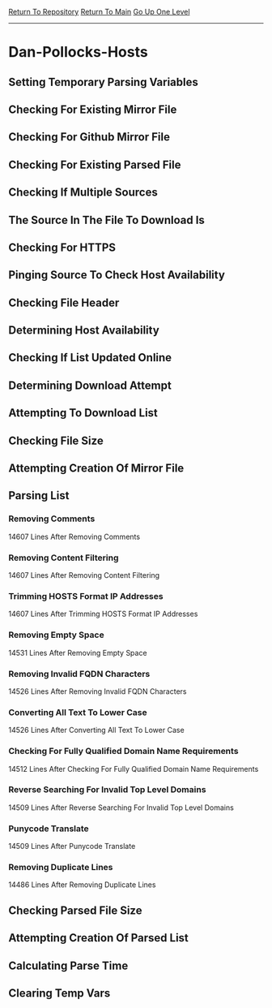 [Return To Repository](https://github.com/bast69/piholeparser/)
[Return To Main](https://github.com/bast69/piholeparser/blob/master/RecentRunLogs/Mainlog.md)
[Go Up One Level](https://github.com/bast69/piholeparser/blob/master/RecentRunLogs/TopLevelScripts/30-Processing-External-Blacklists.md)
____________________________________
# Dan-Pollocks-Hosts
## Setting Temporary Parsing Variables
## Checking For Existing Mirror File
## Checking For Github Mirror File
## Checking For Existing Parsed File
## Checking If Multiple Sources
## The Source In The File To Download Is
## Checking For HTTPS
## Pinging Source To Check Host Availability
## Checking File Header
## Determining Host Availability
## Checking If List Updated Online
## Determining Download Attempt
## Attempting To Download List
## Checking File Size
## Attempting Creation Of Mirror File
## Parsing List
### Removing Comments
14607 Lines After Removing Comments
### Removing Content Filtering
14607 Lines After Removing Content Filtering
### Trimming HOSTS Format IP Addresses
14607 Lines After Trimming HOSTS Format IP Addresses
### Removing Empty Space
14531 Lines After Removing Empty Space
### Removing Invalid FQDN Characters
14526 Lines After Removing Invalid FQDN Characters
### Converting All Text To Lower Case
14526 Lines After Converting All Text To Lower Case
### Checking For Fully Qualified Domain Name Requirements
14512 Lines After Checking For Fully Qualified Domain Name Requirements
### Reverse Searching For Invalid Top Level Domains
14509 Lines After Reverse Searching For Invalid Top Level Domains
### Punycode Translate
14509 Lines After Punycode Translate
### Removing Duplicate Lines
14486 Lines After Removing Duplicate Lines
## Checking Parsed File Size
## Attempting Creation Of Parsed List
## Calculating Parse Time
## Clearing Temp Vars
